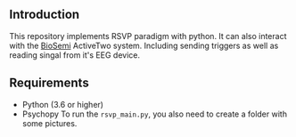 ## Introduction
This repository implements RSVP paradigm with python. It can also interact with the [BioSemi](https://www.biosemi.com/products.htm "BioSemi") ActiveTwo system. Including sending triggers as well as reading singal from it's EEG device.

## Requirements
- Python (3.6 or higher)
- Psychopy
To run the `rsvp_main.py`, you also need to create a folder with some pictures.
